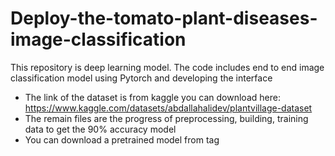 # Deploy-the-tomato-plant-diseases-image-classification
This repository is deep learning model. The code includes end to end image classification model using Pytorch and developing the interface
- The link of the dataset is from kaggle you can download here: https://www.kaggle.com/datasets/abdallahalidev/plantvillage-dataset
- The remain files are the progress of preprocessing, building, training data to get the 90% accuracy model 
- You can download a pretrained model from tag
